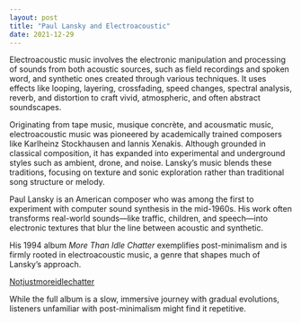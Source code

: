 ```yaml
---
layout: post
title: "Paul Lansky and Electroacoustic"
date: 2021-12-29
---
```


Electroacoustic music involves the electronic manipulation and processing of sounds from both acoustic sources, such as field recordings and spoken word, and synthetic ones created through various techniques. It uses effects like looping, layering, crossfading, speed changes, spectral analysis, reverb, and distortion to craft vivid, atmospheric, and often abstract soundscapes.

Originating from tape music, musique concrète, and acousmatic music, electroacoustic music was pioneered by academically trained composers like Karlheinz Stockhausen and Iannis Xenakis. Although grounded in classical composition, it has expanded into experimental and underground styles such as ambient, drone, and noise. Lansky’s music blends these traditions, focusing on texture and sonic exploration rather than traditional song structure or melody.

Paul Lansky is an American composer who was among the first to experiment with computer sound synthesis in the mid-1960s. His work often transforms real-world sounds—like traffic, children, and speech—into electronic textures that blur the line between acoustic and synthetic.

His 1994 album *More Than Idle Chatter* exemplifies post-minimalism and is firmly rooted in electroacoustic music, a genre that shapes much of Lansky’s approach.

[Notjustmoreidlechatter](https://youtu.be/SFoT3HykaPs)

While the full album is a slow, immersive journey with gradual evolutions, listeners unfamiliar with post-minimalism might find it repetitive.
